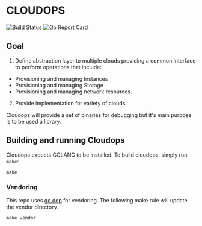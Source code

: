 # CLOUDOPS

[![Build Status](https://travis-ci.org/libopenstorage/cloudops.svg?branch=master)](https://travis-ci.org/libopenstorage/cloudops)
[![Go Report Card](https://goreportcard.com/badge/github.com/libopenstorage/cloudops)](https://goreportcard.com/report/github.com/libopenstorage/cloudops)


## Goal

1. Define abstraction layer to multiple clouds providing a common interface to perform operations that include:
  * Provisioning and managing Instances
  * Provisioning and managing Storage
  * Provisioning and managing network resources. 

2. Provide implementation for variety of clouds.

Cloudops will provide a set of binaries for debugging but it's main purpose is to be used a library.

## Building and running Cloudops

Cloudops expects GOLANG to be installed.  To build cloudops, simply run `make`:

```shell
make
```

### Vendoring

This repo uses [go dep](https://golang.github.io/dep/) for vendoring. The following make rule will update the vendor directory.

```shell
make vendor
```
